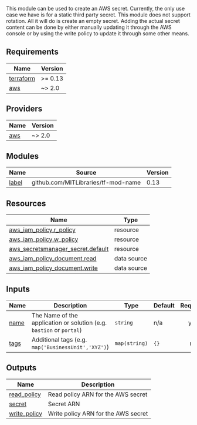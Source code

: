 This module can be used to create an AWS secret. Currently, the only
use case we have is for a static third party secret. This module does
not support rotation. All it will do is create an empty secret. Adding
the actual secret content can be done by either manually updating it
through the AWS console or by using the write policy to update it through
some other means.

## Requirements

| Name | Version |
|------|---------|
| <a name="requirement_terraform"></a> [terraform](#requirement\_terraform) | >= 0.13 |
| <a name="requirement_aws"></a> [aws](#requirement\_aws) | ~> 2.0 |

## Providers

| Name | Version |
|------|---------|
| <a name="provider_aws"></a> [aws](#provider\_aws) | ~> 2.0 |

## Modules

| Name | Source | Version |
|------|--------|---------|
| <a name="module_label"></a> [label](#module\_label) | github.com/MITLibraries/tf-mod-name | 0.13 |

## Resources

| Name | Type |
|------|------|
| [aws_iam_policy.r_policy](https://registry.terraform.io/providers/hashicorp/aws/latest/docs/resources/iam_policy) | resource |
| [aws_iam_policy.w_policy](https://registry.terraform.io/providers/hashicorp/aws/latest/docs/resources/iam_policy) | resource |
| [aws_secretsmanager_secret.default](https://registry.terraform.io/providers/hashicorp/aws/latest/docs/resources/secretsmanager_secret) | resource |
| [aws_iam_policy_document.read](https://registry.terraform.io/providers/hashicorp/aws/latest/docs/data-sources/iam_policy_document) | data source |
| [aws_iam_policy_document.write](https://registry.terraform.io/providers/hashicorp/aws/latest/docs/data-sources/iam_policy_document) | data source |

## Inputs

| Name | Description | Type | Default | Required |
|------|-------------|------|---------|:--------:|
| <a name="input_name"></a> [name](#input\_name) | The Name of the application or solution  (e.g. `bastion` or `portal`) | `string` | n/a | yes |
| <a name="input_tags"></a> [tags](#input\_tags) | Additional tags (e.g. `map('BusinessUnit','XYZ')`) | `map(string)` | `{}` | no |

## Outputs

| Name | Description |
|------|-------------|
| <a name="output_read_policy"></a> [read\_policy](#output\_read\_policy) | Read policy ARN for the AWS secret |
| <a name="output_secret"></a> [secret](#output\_secret) | Secret ARN |
| <a name="output_write_policy"></a> [write\_policy](#output\_write\_policy) | Write policy ARN for the AWS secret |